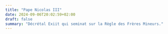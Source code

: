 ```yaml
---
title: "Pape Nicolas III"
date: 2024-09-06T20:02:59+02:00
draft: false
summary: "Décrétal Exiit qui seminat sur la Règle des Frères Mineurs."
---
```



